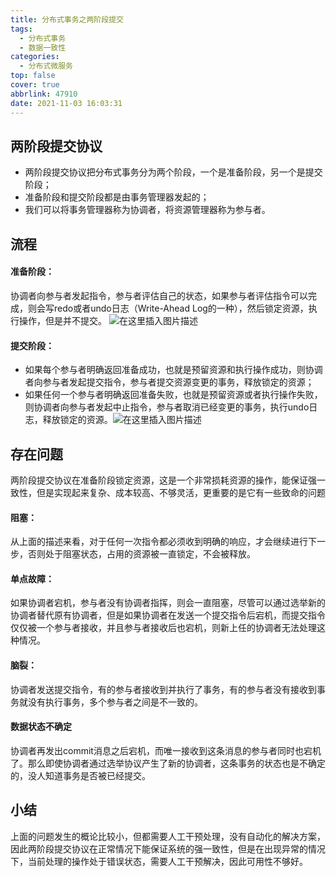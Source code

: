 ```yaml
---
title: 分布式事务之两阶段提交
tags:
  - 分布式事务
  - 数据一致性
categories:
  - 分布式微服务
top: false
cover: true
abbrlink: 47910
date: 2021-11-03 16:03:31
---
```


## 两阶段提交协议
- 两阶段提交协议把分布式事务分为两个阶段，一个是准备阶段，另一个是提交阶段；
- 准备阶段和提交阶段都是由事务管理器发起的；
- 我们可以将事务管理器称为协调者，将资源管理器称为参与者。

## 流程

#### 准备阶段：
协调者向参与者发起指令，参与者评估自己的状态，如果参与者评估指令可以完成，则会写redo或者undo日志（Write-Ahead Log的一种），然后锁定资源，执行操作，但是并不提交。
![在这里插入图片描述](https://img-blog.csdnimg.cn/7f5ba60ae0344ac6af22a614986d0f71.png?x-oss-process=image/watermark,type_ZHJvaWRzYW5zZmFsbGJhY2s,shadow_50,text_Q1NETiBA5LiA5rGf5rqq5rC0,size_20,color_FFFFFF,t_70,g_se,x_16)
#### 提交阶段：
- 如果每个参与者明确返回准备成功，也就是预留资源和执行操作成功，则协调者向参与者发起提交指令，参与者提交资源变更的事务，释放锁定的资源；
- 如果任何一个参与者明确返回准备失败，也就是预留资源或者执行操作失败，则协调者向参与者发起中止指令，参与者取消已经变更的事务，执行undo日志，释放锁定的资源。![在这里插入图片描述](https://img-blog.csdnimg.cn/c4705696bb2f461aa55698bbd4fc8b19.png?x-oss-process=image/watermark,type_ZHJvaWRzYW5zZmFsbGJhY2s,shadow_50,text_Q1NETiBA5LiA5rGf5rqq5rC0,size_20,color_FFFFFF,t_70,g_se,x_16)

## 存在问题
两阶段提交协议在准备阶段锁定资源，这是一个非常损耗资源的操作，能保证强一致性，但是实现起来复杂、成本较高、不够灵活，更重要的是它有一些致命的问题

#### 阻塞：
从上面的描述来看，对于任何一次指令都必须收到明确的响应，才会继续进行下一步，否则处于阻塞状态，占用的资源被一直锁定，不会被释放。

#### 单点故障：
如果协调者宕机，参与者没有协调者指挥，则会一直阻塞，尽管可以通过选举新的协调者替代原有协调者，但是如果协调者在发送一个提交指令后宕机，而提交指令仅仅被一个参与者接收，并且参与者接收后也宕机，则新上任的协调者无法处理这种情况。

#### 脑裂：
协调者发送提交指令，有的参与者接收到并执行了事务，有的参与者没有接收到事务就没有执行事务，多个参与者之间是不一致的。

#### 数据状态不确定
协调者再发出commit消息之后宕机，而唯一接收到这条消息的参与者同时也宕机了。那么即使协调者通过选举协议产生了新的协调者，这条事务的状态也是不确定的，没人知道事务是否被已经提交。

## 小结
上面的问题发生的概论比较小，但都需要人工干预处理，没有自动化的解决方案，因此两阶段提交协议在正常情况下能保证系统的强一致性，但是在出现异常的情况下，当前处理的操作处于错误状态，需要人工干预解决，因此可用性不够好。

